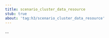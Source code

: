 ```yaml
---
title: scenario_cluster_data_resource
stub: true
about: 'tag:h3/scenario_cluster_data_resource'
---
```

...
